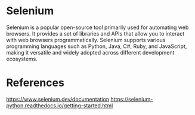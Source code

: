# Selenium
Selenium is a popular open-source tool primarily used for automating web browsers. It provides a set of libraries and APIs that allow you to interact with web browsers programmatically. Selenium supports various programming languages such as Python, Java, C#, Ruby, and JavaScript, making it versatile and widely adopted across different development ecosystems.

# References
https://www.selenium.dev/documentation
https://selenium-python.readthedocs.io/getting-started.html

